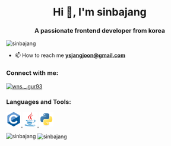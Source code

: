 <h1 align="center">Hi 👋, I'm sinbajang</h1>
<h3 align="center">A passionate frontend developer from korea</h3>

<p align="left"> <img src="https://komarev.com/ghpvc/?username=sinbajang&label=Profile%20views&color=0e75b6&style=flat" alt="sinbajang" /> </p>

- 📫 How to reach me **ysjangjoon@gmail.com**

<h3 align="left">Connect with me:</h3>
<p align="left">
<a href="https://instagram.com/wns._.gur93" target="blank"><img align="center" src="https://raw.githubusercontent.com/rahuldkjain/github-profile-readme-generator/master/src/images/icons/Social/instagram.svg" alt="wns._.gur93" height="30" width="40" /></a>
</p>

<h3 align="left">Languages and Tools:</h3>
<p align="left"> <a href="https://www.cprogramming.com/" target="_blank" rel="noreferrer"> <img src="https://raw.githubusercontent.com/devicons/devicon/master/icons/c/c-original.svg" alt="c" width="40" height="40"/> </a> <a href="https://www.java.com" target="_blank" rel="noreferrer"> <img src="https://raw.githubusercontent.com/devicons/devicon/master/icons/java/java-original.svg" alt="java" width="40" height="40"/> </a> <a href="https://www.python.org" target="_blank" rel="noreferrer"> <img src="https://raw.githubusercontent.com/devicons/devicon/master/icons/python/python-original.svg" alt="python" width="40" height="40"/> </a> </p>

<p><img align="left" src="https://github-readme-stats.vercel.app/api/top-langs?username=sinbajang&show_icons=true&locale=en&layout=compact" alt="sinbajang" /></p>

<p>&nbsp;<img align="center" src="https://github-readme-stats.vercel.app/api?username=sinbajang&show_icons=true&locale=en" alt="sinbajang" /></p>
